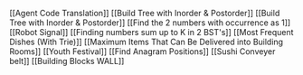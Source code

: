 [[Agent Code Translation]]
[[Build Tree with Inorder & Postorder]]
[[Build Tree with Inorder & Postorder]]
[[Find the 2 numbers with occurrence as 1]]
[[Robot Signal]]
[[Finding numbers sum up to K in 2 BST's]]
[[Most Frequent Dishes (With Trie)]]
[[Maximum Items That Can Be Delivered into Building Rooms]]
[[Youth Festival]]
[[Find Anagram Positions]]
[[Sushi Conveyer belt]]
[[Building Blocks WALL]]

